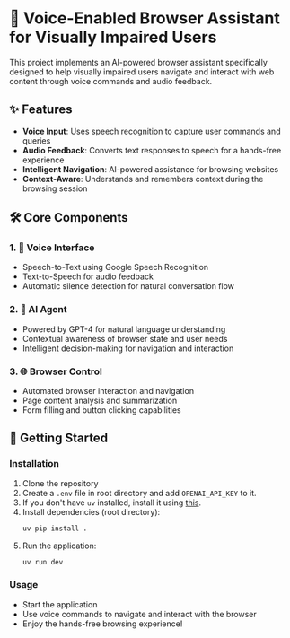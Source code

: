 # 🎯 Voice-Enabled Browser Assistant for Visually Impaired Users

This project implements an AI-powered browser assistant specifically designed to help visually impaired users navigate and interact with web content through voice commands and audio feedback.

## ✨ Features

- **Voice Input**: Uses speech recognition to capture user commands and queries
- **Audio Feedback**: Converts text responses to speech for a hands-free experience
- **Intelligent Navigation**: AI-powered assistance for browsing websites
- **Context-Aware**: Understands and remembers context during the browsing session

## 🛠️ Core Components

### 1. 🎤 Voice Interface
- Speech-to-Text using Google Speech Recognition
- Text-to-Speech for audio feedback
- Automatic silence detection for natural conversation flow

### 2. 🧠 AI Agent
- Powered by GPT-4 for natural language understanding
- Contextual awareness of browser state and user needs
- Intelligent decision-making for navigation and interaction

### 3. 🌐 Browser Control
- Automated browser interaction and navigation
- Page content analysis and summarization
- Form filling and button clicking capabilities

## 🚀 Getting Started

### Installation

1. Clone the repository
2. Create a `.env` file in root directory and add `OPENAI_API_KEY` to it.
3. If you don't have `uv` installed, install it using [this](https://docs.astral.sh/uv/getting-started/installation/#installation-methods).
4. Install dependencies (root directory): 
   ```bash
   uv pip install .
   ```
5. Run the application: 
   ```bash
   uv run dev
   ```

### Usage

- Start the application
- Use voice commands to navigate and interact with the browser
- Enjoy the hands-free browsing experience!
